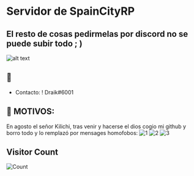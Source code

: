 # Servidor de SpainCityRP
## El resto de cosas pedirmelas por discord no se puede subir todo ; )


![alt text](https://media.discordapp.net/attachments/794598834231050290/806274828734431246/gifdiscord.gif)

## :rocket: 
- Contacto: ! Draik#6001 
## :rocket: MOTIVOS:
En agosto el señor Kilichi, tras venir y hacerse el dios cogio mi github y borro todo y lo remplazó por mensages homofobos:
![1](https://media.discordapp.net/attachments/980931199524548668/1051496072054308865/image.png)
![2](https://media.discordapp.net/attachments/980931199524548668/1051496927381950474/image.png)
![3](https://cdn.discordapp.com/attachments/980931199524548668/1051498436689657966/image.png)

## Visitor Count
![Count](https://profile-counter.glitch.me/spaincity/count.svg)
